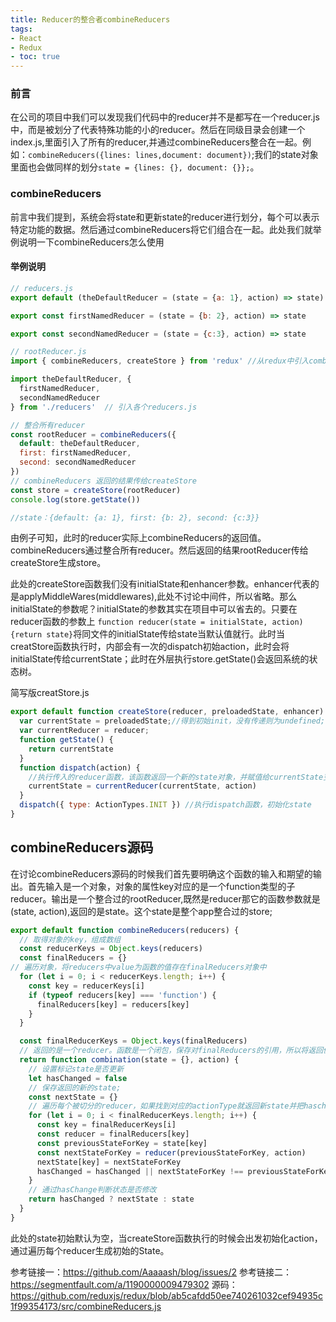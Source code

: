 ```yaml
---
title: Reducer的整合者combineReducers
tags: 
- React
- Redux
- toc: true
---
```


### 前言
在公司的项目中我们可以发现我们代码中的reducer并不是都写在一个reducer.js中，而是被划分了代表特殊功能的小的reducer。然后在同级目录会创建一个index.js,里面引入了所有的reducer,并通过combineReducers整合在一起。例如：`combineReducers({lines: lines,document: document})`;我们的state对象里面也会做同样的划分`state = {lines: {}, document: {}};`。

### combineReducers
前言中我们提到，系统会将state和更新state的reducer进行划分，每个可以表示特定功能的数据。然后通过combineReducers将它们组合在一起。此处我们就举例说明一下combineReducers怎么使用

#### 举例说明
```js
// reducers.js
export default (theDefaultReducer = (state = {a: 1}, action) => state)

export const firstNamedReducer = (state = {b: 2}, action) => state

export const secondNamedReducer = (state = {c:3}, action) => state
```
<!--more-->
```js
// rootReducer.js
import { combineReducers, createStore } from 'redux' //从redux中引入combineReducers方法

import theDefaultReducer, {
  firstNamedReducer,
  secondNamedReducer
} from './reducers'  // 引入各个reducers.js

// 整合所有reducer
const rootReducer = combineReducers({
  default: theDefaultReducer,
  first: firstNamedReducer,
  second: secondNamedReducer
})
// combineReducers 返回的结果传给createStore
const store = createStore(rootReducer)
console.log(store.getState())

//state：{default: {a: 1}, first: {b: 2}, second: {c:3}}

```
由例子可知，此时的reducer实际上combineReducers的返回值。combineReducers通过整合所有reducer。然后返回的结果rootReducer传给createStore生成store。

此处的createStore函数我们没有initialState和enhancer参数。enhancer代表的是applyMiddleWares(middlewares),此处不讨论中间件，所以省略。那么initialState的参数呢？initialState的参数其实在项目中可以省去的。只要在reducer函数的参数上 `function reducer(state = initialState, action){return state}`将同文件的initialState传给state当默认值就行。此时当creatStore函数执行时，内部会有一次的dispatch初始action，此时会将
initialState传给currentState；此时在外层执行store.getState()会返回系统的状态树。

简写版creatStore.js
```js
export default function createStore(reducer, preloadedState, enhancer) {
  var currentState = preloadedState;//得到初始init，没有传递则为undefined;
  var currentReducer = reducer;
  function getState() {
    return currentState
  }
  function dispatch(action) {
    //执行传入的reducer函数，该函数返回一个新的state对象，并赋值给currentState变量
    currentState = currentReducer(currentState, action)
  }
  dispatch({ type: ActionTypes.INIT }) //执行dispatch函数，初始化state
}
```
## combineReducers源码
在讨论combineReducers源码的时候我们首先要明确这个函数的输入和期望的输出。首先输入是一个对象，对象的属性key对应的是一个function类型的子reducer。输出是一个整合过的rootReducer,既然是reducer那它的函数参数就是(state, action),返回的是state。这个state是整个app整合过的store;

```js
export default function combineReducers(reducers) {
  // 取得对象的key，组成数组
  const reducerKeys = Object.keys(reducers)
  const finalReducers = {}
// 遍历对象，将reducers中value为函数的值存在finalReducers对象中
  for (let i = 0; i < reducerKeys.length; i++) {
    const key = reducerKeys[i]
    if (typeof reducers[key] === 'function') {
      finalReducers[key] = reducers[key]
    }
  }

  const finalReducerKeys = Object.keys(finalReducers)
  // 返回的是一个reducer。函数是一个闭包，保存对finalReducers的引用，所以将返回值传给createStore后依旧可以调到被切分的reducer和state。
  return function combination(state = {}, action) {
    // 设置标记state是否更新
    let hasChanged = false
    // 保存返回的新的state;
    const nextState = {}
    // 遍历每个被切分的reducer，如果找到对应的actionType就返回新state并把haschange改为true。没有与之对应的返回传入的state,state不变。
    for (let i = 0; i < finalReducerKeys.length; i++) {
      const key = finalReducerKeys[i]
      const reducer = finalReducers[key]
      const previousStateForKey = state[key]
      const nextStateForKey = reducer(previousStateForKey, action)
      nextState[key] = nextStateForKey
      hasChanged = hasChanged || nextStateForKey !== previousStateForKey
    }
    // 通过hasChange判断状态是否修改
    return hasChanged ? nextState : state
  }
}
```
此处的state初始默认为空，当createStore函数执行的时候会出发初始化action，通过遍历每个reducer生成初始的State。

参考链接一：https://github.com/Aaaaash/blog/issues/2
参考链接二：https://segmentfault.com/a/1190000009479302
源码： https://github.com/reduxjs/redux/blob/ab5cafdd50ee740261032cef94935c1f99354173/src/combineReducers.js

